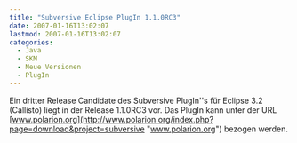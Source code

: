 ```yaml
---
title: "Subversive Eclipse PlugIn 1.1.0RC3"
date: 2007-01-16T13:02:07
lastmod: 2007-01-16T13:02:07
categories:
  - Java
  - SKM
  - Neue Versionen
  - PlugIn
---
```

Ein dritter Release Candidate des Subversive PlugIn''s für Eclipse 3.2 (Callisto) liegt in der Release 1.1.0RC3 vor. Das PlugIn 
kann unter der URL [www.polarion.org](http://www.polarion.org/index.php?page=download&project=subversive "www.polarion.org") bezogen werden.
